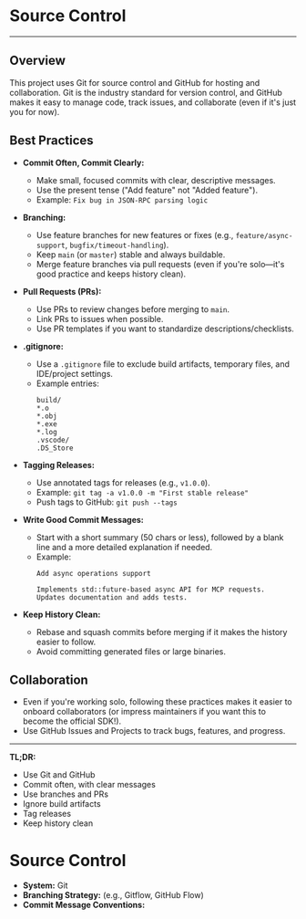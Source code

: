 # Source Control

---

## Overview

This project uses Git for source control and GitHub for hosting and collaboration. Git is the industry standard for version control, and GitHub makes it easy to manage code, track issues, and collaborate (even if it's just you for now).

## Best Practices

- **Commit Often, Commit Clearly:**
  - Make small, focused commits with clear, descriptive messages.
  - Use the present tense ("Add feature" not "Added feature").
  - Example: `Fix bug in JSON-RPC parsing logic`

- **Branching:**
  - Use feature branches for new features or fixes (e.g., `feature/async-support`, `bugfix/timeout-handling`).
  - Keep `main` (or `master`) stable and always buildable.
  - Merge feature branches via pull requests (even if you're solo—it's good practice and keeps history clean).

- **Pull Requests (PRs):**
  - Use PRs to review changes before merging to `main`.
  - Link PRs to issues when possible.
  - Use PR templates if you want to standardize descriptions/checklists.

- **.gitignore:**
  - Use a `.gitignore` file to exclude build artifacts, temporary files, and IDE/project settings.
  - Example entries:
    ```
    build/
    *.o
    *.obj
    *.exe
    *.log
    .vscode/
    .DS_Store
    ```

- **Tagging Releases:**
  - Use annotated tags for releases (e.g., `v1.0.0`).
  - Example: `git tag -a v1.0.0 -m "First stable release"`
  - Push tags to GitHub: `git push --tags`

- **Write Good Commit Messages:**
  - Start with a short summary (50 chars or less), followed by a blank line and a more detailed explanation if needed.
  - Example:
    ```
    Add async operations support

    Implements std::future-based async API for MCP requests.
    Updates documentation and adds tests.
    ```

- **Keep History Clean:**
  - Rebase and squash commits before merging if it makes the history easier to follow.
  - Avoid committing generated files or large binaries.

## Collaboration

- Even if you're working solo, following these practices makes it easier to onboard collaborators (or impress maintainers if you want this to become the official SDK!).
- Use GitHub Issues and Projects to track bugs, features, and progress.

---

**TL;DR:**
- Use Git and GitHub
- Commit often, with clear messages
- Use branches and PRs
- Ignore build artifacts
- Tag releases
- Keep history clean

# Source Control

-   **System:** Git
-   **Branching Strategy:** (e.g., Gitflow, GitHub Flow)
-   **Commit Message Conventions:** 